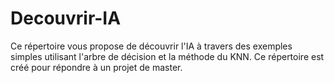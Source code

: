 # Decouvrir-IA
Ce répertoire vous propose de découvrir l'IA à travers des exemples simples utilisant l'arbre de décision et la méthode du KNN.
Ce répertoire est créé pour répondre à un projet de master.

